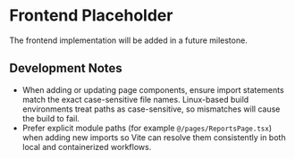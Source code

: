 # Frontend Placeholder

The frontend implementation will be added in a future milestone.

## Development Notes

- When adding or updating page components, ensure import statements match the exact case-sensitive file names. Linux-based build environments treat paths as case-sensitive, so mismatches will cause the build to fail.
- Prefer explicit module paths (for example `@/pages/ReportsPage.tsx`) when adding new imports so Vite can resolve them consistently in both local and containerized workflows.

